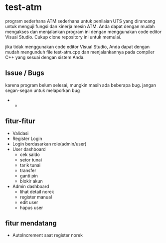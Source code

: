 # test-atm
program sederhana ATM sederhana untuk penilaian UTS yang dirancang untuk menguji
fungsi dan kinerja mesin ATM. Anda dapat dengan mudah mengakses dan menjalankan 
program ini dengan menggunakan code editor Visual Studio. Cukup clone repository
ini untuk memulai.

jika tidak menggunakan code editor Visual Studio, Anda dapat dengan mudah mengunduh
file test-atm.cpp dan menjalankannya pada compiler C++ yang sesuai dengan sistem Anda.

## Issue / Bugs
karena program belum selesai, mungkin masih ada beberapa bug.
jangan segan-segan untuk melaporkan bug
* -

## fitur-fitur
* Validasi
* Register Login
* Login berdasarkan role(admin/user)
* User dashboard
  - cek saldo	
  - setor tunai
  - tarik tunai
  - transfer
  - ganti pin
  - blokir akun
* Admin dashboard
  - lihat detail norek
  - register manual
  - edit user
  - hapus user

## fitur mendatang
* AutoIncrement saat register norek